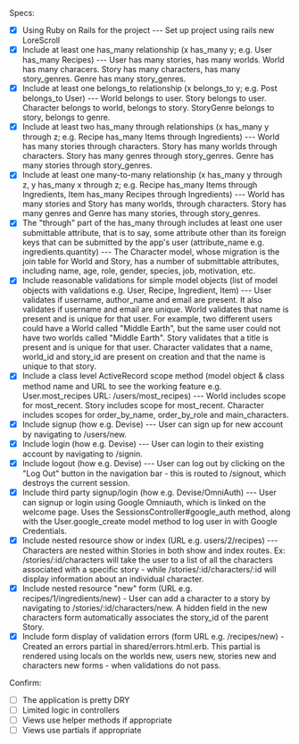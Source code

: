 Specs:

- [X] Using Ruby on Rails for the project
--- Set up project using rails new LoreScroll
- [X] Include at least one has_many relationship (x has_many y; e.g. User has_many Recipes)
--- User has many stories, has many worlds. World has many characers. Story has many characters, has many story_genres. Genre has many story_genres.   
- [X] Include at least one belongs_to relationship (x belongs_to y; e.g. Post belongs_to User)
--- World belongs to user. Story belongs to user. Character belongs to world, belongs to story. StoryGenre belongs to story, belongs to genre. 
- [X] Include at least two has_many through relationships (x has_many y through z; e.g. Recipe has_many Items through Ingredients)
--- World has many stories through characters. Story has many worlds through characters. Story has many genres through story_genres. Genre has many stories through story_genres.  
- [X] Include at least one many-to-many relationship (x has_many y through z, y has_many x through z; e.g. Recipe has_many Items through Ingredients, Item has_many Recipes through Ingredients)
--- World has many stories and Story has many worlds, through characters. Story has many genres and Genre has many stories, through story_genres. 
- [X] The "through" part of the has_many through includes at least one user submittable attribute, that is to say, some attribute other than its foreign keys that can be submitted by the app's user (attribute_name e.g. ingredients.quantity)
--- The Character model, whose migration is the join table for World and Story, has a number of submittable attributes, including name, age, role, gender, species, job, motivation, etc. 
- [X] Include reasonable validations for simple model objects (list of model objects with validations e.g. User, Recipe, Ingredient, Item) --- User validates if username, author_name and email are present. It also validates if username and email are unique. World validates that name is present and is unique for that user. For example, two different users could have a World called "Middle Earth", but the same user could not have two worlds called "Middle Earth". Story validates that a title is present and is unique for that user. Character validates that a name, world_id and story_id are present on creation and that the name is unique to that story. 
- [X] Include a class level ActiveRecord scope method (model object & class method name and URL to see the working feature e.g. User.most_recipes URL: /users/most_recipes) --- World includes scope for most_recent. Story includes scope for most_recent. Character includes scopes for order_by_name, order_by_role and main_characters. 
- [X] Include signup (how e.g. Devise) --- User can sign up for new account by navigating to /users/new.
- [X] Include login (how e.g. Devise) --- User can login to their existing account by navigating to /signin. 
- [X] Include logout (how e.g. Devise) --- User can log out by clicking on the "Log Out" button in the navigation bar - this is routed to /signout, which destroys the current session.
- [X] Include third party signup/login (how e.g. Devise/OmniAuth) --- User can signup or login using Google Omniauth, which is linked on the welcome page. Uses the SessionsController#google_auth method, along with the User.google_create model method to log user in with Google Credentials. 
- [X] Include nested resource show or index (URL e.g. users/2/recipes) --- Characters are nested within Stories in both show and index routes. Ex: /stories/:id/characters will take the user to a list of all the characters associated with a specific story - while /stories/:id/characters/:id will display information about an individual character.  
- [X] Include nested resource "new" form (URL e.g. recipes/1/ingredients/new) - User can add a character to a story by navigating to /stories/:id/characters/new. A hidden field in the new characters form automatically associates the story_id of the parent Story. 
- [X] Include form display of validation errors (form URL e.g. /recipes/new) - Created an errors partial in shared/errors.html.erb. This partial is rendered using locals on the worlds new, users new, stories new and characters new forms - when validations do not pass. 

Confirm:

- [ ] The application is pretty DRY
- [ ] Limited logic in controllers
- [ ] Views use helper methods if appropriate
- [ ] Views use partials if appropriate